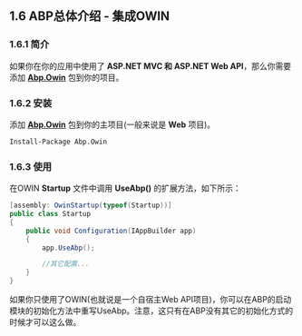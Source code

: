 ## 1.6 ABP总体介绍 - 集成OWIN

### 1.6.1 简介

如果你在你的应用中使用了 **ASP.NET MVC 和 ASP.NET Web API**，那么你需要添加 **[Abp.Owin](https://www.nuget.org/packages/Abp.Owin)** 包到你的项目。

### 1.6.2 安装

添加 **[Abp.Owin](https://www.nuget.org/packages/Abp.Owin)** 包到你的主项目(一般来说是 **Web** 项目)。

```bash
Install-Package Abp.Owin
```

### 1.6.3 使用

在OWIN **Startup** 文件中调用 **UseAbp()** 的扩展方法，如下所示：

```csharp
[assembly: OwinStartup(typeof(Startup))]
public class Startup
{
    public void Configuration(IAppBuilder app)
    {
        app.UseAbp();

        //其它配置...
    }
}
```

如果你只使用了OWIN(也就说是一个自宿主Web API项目)，你可以在ABP的启动模块的初始化方法中重写UseAbp。注意，这只有在ABP没有其它的初始化方式的时候才可以这么做。